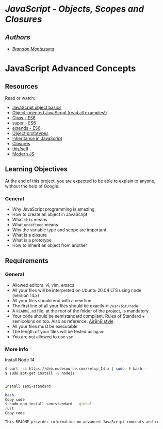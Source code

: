 
# ***JavaScript - Objects, Scopes and Closures***

## ***Authors***

- *[Brandon Montezuma](https://github.com/Bmontezuma)*

# JavaScript Advanced Concepts

## Resources
Read or watch:
- [JavaScript object basics](https://developer.mozilla.org/en-US/docs/Learn/JavaScript/Objects/Basics)
- [Object-oriented JavaScript (read all examples!)](https://developer.mozilla.org/en-US/docs/Learn/JavaScript/Objects/Object-oriented_JS)
- [Class - ES6](https://developer.mozilla.org/en-US/docs/Web/JavaScript/Reference/Classes)
- [super - ES6](https://developer.mozilla.org/en-US/docs/Web/JavaScript/Reference/Operators/super)
- [extends - ES6](https://developer.mozilla.org/en-US/docs/Web/JavaScript/Reference/Classes/extends)
- [Object prototypes](https://developer.mozilla.org/en-US/docs/Learn/JavaScript/Objects/Object_prototypes)
- [Inheritance in JavaScript](https://developer.mozilla.org/en-US/docs/Learn/JavaScript/Objects/Inheritance)
- [Closures](https://developer.mozilla.org/en-US/docs/Web/JavaScript/Closures)
- [this/self](https://developer.mozilla.org/en-US/docs/Web/JavaScript/Reference/Operators/this)
- [Modern JS](https://javascript.info/)

## Learning Objectives
At the end of this project, you are expected to be able to explain to anyone, without the help of Google:

### General
- Why JavaScript programming is amazing
- How to create an object in JavaScript
- What `this` means
- What `undefined` means
- Why the variable type and scope are important
- What is a closure
- What is a prototype
- How to inherit an object from another

## Requirements
### General
- Allowed editors: vi, vim, emacs
- All your files will be interpreted on Ubuntu 20.04 LTS using node (version 14.x)
- All your files should end with a new line
- The first line of all your files should be exactly `#!/usr/bin/node`
- A `README.md` file, at the root of the folder of the project, is mandatory
- Your code should be semistandard compliant. Rules of Standard + semicolons on top. Also as reference: [AirBnB style](https://github.com/airbnb/javascript)
- All your files must be executable
- The length of your files will be tested using `wc`
- You are not allowed to use `var`

### More Info
Install Node 14

```bash
$ curl -sL https://deb.nodesource.com/setup_14.x | sudo -E bash -
$ sudo apt-get install -y nodejs


Install semi-standard

bash
Copy code
$ sudo npm install semistandard --global
rust
Copy code

This README provides information on advanced JavaScript concepts and resources for learning them. It also outlines the learning objectives and project requirements. Additionally, it includes instructions for installing Node.js and the semi-standard package.






